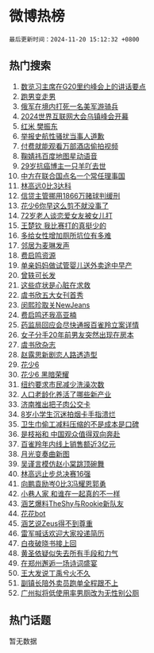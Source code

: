 # 微博热榜

`最后更新时间：2024-11-20 15:12:32 +0800`

## 热门搜索

1. [数览习主席在G20里约峰会上的讲话要点](https://m.weibo.cn/search?containerid=100103type%3D1%26t%3D10%26q%3D%23%E6%95%B0%E8%A7%88%E4%B9%A0%E4%B8%BB%E5%B8%AD%E5%9C%A8G20%E9%87%8C%E7%BA%A6%E5%B3%B0%E4%BC%9A%E4%B8%8A%E7%9A%84%E8%AE%B2%E8%AF%9D%E8%A6%81%E7%82%B9%23&stream_entry_id=51&isnewpage=1&extparam=seat%3D1%26dgr%3D0%26cate%3D10103%26pos%3D0%26q%3D%2523%25E6%2595%25B0%25E8%25A7%2588%25E4%25B9%25A0%25E4%25B8%25BB%25E5%25B8%25AD%25E5%259C%25A8G20%25E9%2587%258C%25E7%25BA%25A6%25E5%25B3%25B0%25E4%25BC%259A%25E4%25B8%258A%25E7%259A%2584%25E8%25AE%25B2%25E8%25AF%259D%25E8%25A6%2581%25E7%2582%25B9%2523%26filter_type%3Drealtimehot%26stream_entry_id%3D51%26c_type%3D51%26display_time%3D1732086751%26pre_seqid%3D173208675144602364601102)
1. [跑男变走男](https://m.weibo.cn/search?containerid=100103type%3D1%26t%3D10%26q%3D%E8%B7%91%E7%94%B7%E5%8F%98%E8%B5%B0%E7%94%B7&stream_entry_id=31&isnewpage=1&extparam=seat%3D1%26flag%3D1%26cate%3D5001%26pos%3D0%26lcate%3D5001%26stream_entry_id%3D31%26band_rank%3D1%26dgr%3D0%26filter_type%3Drealtimehot%26realpos%3D1%26q%3D%25E8%25B7%2591%25E7%2594%25B7%25E5%258F%2598%25E8%25B5%25B0%25E7%2594%25B7%26c_type%3D31%26display_time%3D1732086751%26pre_seqid%3D173208675144602364601102)
1. [俄军在境内打死一名美军游骑兵](https://m.weibo.cn/search?containerid=100103type%3D1%26t%3D10%26q%3D%23%E4%BF%84%E5%86%9B%E5%9C%A8%E5%A2%83%E5%86%85%E6%89%93%E6%AD%BB%E4%B8%80%E5%90%8D%E7%BE%8E%E5%86%9B%E6%B8%B8%E9%AA%91%E5%85%B5%23&stream_entry_id=31&isnewpage=1&extparam=seat%3D1%26flag%3D1%26cate%3D5001%26pos%3D1%26lcate%3D5001%26stream_entry_id%3D31%26band_rank%3D2%26dgr%3D0%26filter_type%3Drealtimehot%26realpos%3D2%26q%3D%2523%25E4%25BF%2584%25E5%2586%259B%25E5%259C%25A8%25E5%25A2%2583%25E5%2586%2585%25E6%2589%2593%25E6%25AD%25BB%25E4%25B8%2580%25E5%2590%258D%25E7%25BE%258E%25E5%2586%259B%25E6%25B8%25B8%25E9%25AA%2591%25E5%2585%25B5%2523%26c_type%3D31%26display_time%3D1732086751%26pre_seqid%3D173208675144602364601102)
1. [2024世界互联网大会乌镇峰会开幕](https://m.weibo.cn/search?containerid=100103type%3D1%26t%3D10%26q%3D%232024%E4%B8%96%E7%95%8C%E4%BA%92%E8%81%94%E7%BD%91%E5%A4%A7%E4%BC%9A%E4%B9%8C%E9%95%87%E5%B3%B0%E4%BC%9A%E5%BC%80%E5%B9%95%23&stream_entry_id=31&isnewpage=1&extparam=seat%3D1%26flag%3D0%26cate%3D5001%26pos%3D2%26lcate%3D5001%26stream_entry_id%3D31%26band_rank%3D3%26dgr%3D0%26filter_type%3Drealtimehot%26realpos%3D3%26q%3D%25232024%25E4%25B8%2596%25E7%2595%258C%25E4%25BA%2592%25E8%2581%2594%25E7%25BD%2591%25E5%25A4%25A7%25E4%25BC%259A%25E4%25B9%258C%25E9%2595%2587%25E5%25B3%25B0%25E4%25BC%259A%25E5%25BC%2580%25E5%25B9%2595%2523%26c_type%3D31%26display_time%3D1732086751%26pre_seqid%3D173208675144602364601102)
1. [红米 樊振东](https://m.weibo.cn/search?containerid=100103type%3D1%26t%3D10%26q%3D%E7%BA%A2%E7%B1%B3+%E6%A8%8A%E6%8C%AF%E4%B8%9C&stream_entry_id=31&isnewpage=1&extparam=seat%3D1%26flag%3D1%26cate%3D5001%26pos%3D3%26lcate%3D5001%26stream_entry_id%3D31%26band_rank%3D4%26dgr%3D0%26filter_type%3Drealtimehot%26realpos%3D4%26q%3D%25E7%25BA%25A2%25E7%25B1%25B3%2520%25E6%25A8%258A%25E6%258C%25AF%25E4%25B8%259C%26c_type%3D31%26display_time%3D1732086751%26pre_seqid%3D173208675144602364601102)
1. [举报史航性骚扰当事人道歉](https://m.weibo.cn/search?containerid=100103type%3D1%26t%3D10%26q%3D%23%E4%B8%BE%E6%8A%A5%E5%8F%B2%E8%88%AA%E6%80%A7%E9%AA%9A%E6%89%B0%E5%BD%93%E4%BA%8B%E4%BA%BA%E9%81%93%E6%AD%89%23&stream_entry_id=31&isnewpage=1&extparam=seat%3D1%26flag%3D0%26cate%3D5001%26pos%3D4%26lcate%3D5001%26stream_entry_id%3D31%26band_rank%3D5%26dgr%3D0%26filter_type%3Drealtimehot%26realpos%3D5%26q%3D%2523%25E4%25B8%25BE%25E6%258A%25A5%25E5%258F%25B2%25E8%2588%25AA%25E6%2580%25A7%25E9%25AA%259A%25E6%2589%25B0%25E5%25BD%2593%25E4%25BA%258B%25E4%25BA%25BA%25E9%2581%2593%25E6%25AD%2589%2523%26c_type%3D31%26display_time%3D1732086751%26pre_seqid%3D173208675144602364601102)
1. [付费就能观看万部酒店偷拍视频](https://m.weibo.cn/search?containerid=100103type%3D1%26t%3D10%26q%3D%23%E4%BB%98%E8%B4%B9%E5%B0%B1%E8%83%BD%E8%A7%82%E7%9C%8B%E4%B8%87%E9%83%A8%E9%85%92%E5%BA%97%E5%81%B7%E6%8B%8D%E8%A7%86%E9%A2%91%23&stream_entry_id=31&isnewpage=1&extparam=seat%3D1%26flag%3D2%26cate%3D5001%26pos%3D5%26lcate%3D5001%26stream_entry_id%3D31%26band_rank%3D6%26dgr%3D0%26filter_type%3Drealtimehot%26realpos%3D6%26q%3D%2523%25E4%25BB%2598%25E8%25B4%25B9%25E5%25B0%25B1%25E8%2583%25BD%25E8%25A7%2582%25E7%259C%258B%25E4%25B8%2587%25E9%2583%25A8%25E9%2585%2592%25E5%25BA%2597%25E5%2581%25B7%25E6%258B%258D%25E8%25A7%2586%25E9%25A2%2591%2523%26c_type%3D31%26display_time%3D1732086751%26pre_seqid%3D173208675144602364601102)
1. [鞠婧祎百度地图星动语音](https://m.weibo.cn/search?containerid=100103type%3D1%26t%3D10%26q%3D%23%E9%9E%A0%E5%A9%A7%E7%A5%8E%E7%99%BE%E5%BA%A6%E5%9C%B0%E5%9B%BE%E6%98%9F%E5%8A%A8%E8%AF%AD%E9%9F%B3%23&stream_entry_id=31&isnewpage=1&extparam=seat%3D1%26adid%3D264644%26cate%3D5001%26pos%3D6%26topic_ad%3D1%26lcate%3D5001%26stream_entry_id%3D31%26band_rank%3D7%26is_ad_pos%3D1%26dgr%3D0%26filter_type%3Drealtimehot%26q%3D%2523%25E9%259E%25A0%25E5%25A9%25A7%25E7%25A5%258E%25E7%2599%25BE%25E5%25BA%25A6%25E5%259C%25B0%25E5%259B%25BE%25E6%2598%259F%25E5%258A%25A8%25E8%25AF%25AD%25E9%259F%25B3%2523%26c_type%3D31%26display_time%3D1732086751%26pre_seqid%3D173208675144602364601102)
1. [29岁抗癌博主一只羊吖去世](https://m.weibo.cn/search?containerid=100103type%3D1%26t%3D10%26q%3D%2329%E5%B2%81%E6%8A%97%E7%99%8C%E5%8D%9A%E4%B8%BB%E4%B8%80%E5%8F%AA%E7%BE%8A%E5%90%96%E5%8E%BB%E4%B8%96%23&stream_entry_id=31&isnewpage=1&extparam=seat%3D1%26flag%3D1%26cate%3D5001%26pos%3D7%26lcate%3D5001%26stream_entry_id%3D31%26band_rank%3D7%26dgr%3D0%26filter_type%3Drealtimehot%26realpos%3D7%26q%3D%252329%25E5%25B2%2581%25E6%258A%2597%25E7%2599%258C%25E5%258D%259A%25E4%25B8%25BB%25E4%25B8%2580%25E5%258F%25AA%25E7%25BE%258A%25E5%2590%2596%25E5%258E%25BB%25E4%25B8%2596%2523%26c_type%3D31%26display_time%3D1732086751%26pre_seqid%3D173208675144602364601102)
1. [中方在联合国点名一个常任理事国](https://m.weibo.cn/search?containerid=100103type%3D1%26t%3D10%26q%3D%23%E4%B8%AD%E6%96%B9%E5%9C%A8%E8%81%94%E5%90%88%E5%9B%BD%E7%82%B9%E5%90%8D%E4%B8%80%E4%B8%AA%E5%B8%B8%E4%BB%BB%E7%90%86%E4%BA%8B%E5%9B%BD%23&stream_entry_id=31&isnewpage=1&extparam=seat%3D1%26flag%3D1%26cate%3D5001%26pos%3D8%26lcate%3D5001%26stream_entry_id%3D31%26band_rank%3D8%26dgr%3D0%26filter_type%3Drealtimehot%26realpos%3D8%26q%3D%2523%25E4%25B8%25AD%25E6%2596%25B9%25E5%259C%25A8%25E8%2581%2594%25E5%2590%2588%25E5%259B%25BD%25E7%2582%25B9%25E5%2590%258D%25E4%25B8%2580%25E4%25B8%25AA%25E5%25B8%25B8%25E4%25BB%25BB%25E7%2590%2586%25E4%25BA%258B%25E5%259B%25BD%2523%26c_type%3D31%26display_time%3D1732086751%26pre_seqid%3D173208675144602364601102)
1. [林高远0比3达科](https://m.weibo.cn/search?containerid=100103type%3D1%26t%3D10%26q%3D%23%E6%9E%97%E9%AB%98%E8%BF%9C0%E6%AF%943%E8%BE%BE%E7%A7%91%23&stream_entry_id=31&isnewpage=1&extparam=seat%3D1%26flag%3D1%26cate%3D5001%26pos%3D9%26lcate%3D5001%26stream_entry_id%3D31%26band_rank%3D9%26dgr%3D0%26filter_type%3Drealtimehot%26realpos%3D9%26q%3D%2523%25E6%259E%2597%25E9%25AB%2598%25E8%25BF%259C0%25E6%25AF%25943%25E8%25BE%25BE%25E7%25A7%2591%2523%26c_type%3D31%26display_time%3D1732086751%26pre_seqid%3D173208675144602364601102)
1. [信贷主管挪用1866万赌球判缓刑](https://m.weibo.cn/search?containerid=100103type%3D1%26t%3D10%26q%3D%23%E4%BF%A1%E8%B4%B7%E4%B8%BB%E7%AE%A1%E6%8C%AA%E7%94%A81866%E4%B8%87%E8%B5%8C%E7%90%83%E5%88%A4%E7%BC%93%E5%88%91%23&stream_entry_id=31&isnewpage=1&extparam=seat%3D1%26flag%3D1%26cate%3D5001%26pos%3D10%26lcate%3D5001%26stream_entry_id%3D31%26band_rank%3D10%26dgr%3D0%26filter_type%3Drealtimehot%26realpos%3D10%26q%3D%2523%25E4%25BF%25A1%25E8%25B4%25B7%25E4%25B8%25BB%25E7%25AE%25A1%25E6%258C%25AA%25E7%2594%25A81866%25E4%25B8%2587%25E8%25B5%258C%25E7%2590%2583%25E5%2588%25A4%25E7%25BC%2593%25E5%2588%2591%2523%26c_type%3D31%26display_time%3D1732086751%26pre_seqid%3D173208675144602364601102)
1. [花少6你早这么剪不就没事了](https://m.weibo.cn/search?containerid=100103type%3D1%26t%3D10%26q%3D%E8%8A%B1%E5%B0%916%E4%BD%A0%E6%97%A9%E8%BF%99%E4%B9%88%E5%89%AA%E4%B8%8D%E5%B0%B1%E6%B2%A1%E4%BA%8B%E4%BA%86&stream_entry_id=31&isnewpage=1&extparam=seat%3D1%26flag%3D1%26cate%3D5001%26pos%3D11%26lcate%3D5001%26stream_entry_id%3D31%26band_rank%3D11%26dgr%3D0%26filter_type%3Drealtimehot%26realpos%3D11%26q%3D%25E8%258A%25B1%25E5%25B0%25916%25E4%25BD%25A0%25E6%2597%25A9%25E8%25BF%2599%25E4%25B9%2588%25E5%2589%25AA%25E4%25B8%258D%25E5%25B0%25B1%25E6%25B2%25A1%25E4%25BA%258B%25E4%25BA%2586%26c_type%3D31%26display_time%3D1732086751%26pre_seqid%3D173208675144602364601102)
1. [72岁老人谈恋爱女友被女儿打](https://m.weibo.cn/search?containerid=100103type%3D1%26t%3D10%26q%3D%2372%E5%B2%81%E8%80%81%E4%BA%BA%E8%B0%88%E6%81%8B%E7%88%B1%E5%A5%B3%E5%8F%8B%E8%A2%AB%E5%A5%B3%E5%84%BF%E6%89%93%23&stream_entry_id=31&isnewpage=1&extparam=seat%3D1%26flag%3D1%26cate%3D5001%26pos%3D12%26lcate%3D5001%26stream_entry_id%3D31%26band_rank%3D12%26dgr%3D0%26filter_type%3Drealtimehot%26realpos%3D12%26q%3D%252372%25E5%25B2%2581%25E8%2580%2581%25E4%25BA%25BA%25E8%25B0%2588%25E6%2581%258B%25E7%2588%25B1%25E5%25A5%25B3%25E5%258F%258B%25E8%25A2%25AB%25E5%25A5%25B3%25E5%2584%25BF%25E6%2589%2593%2523%26c_type%3D31%26display_time%3D1732086751%26pre_seqid%3D173208675144602364601102)
1. [王楚钦 我比赛打的真挺少的](https://m.weibo.cn/search?containerid=100103type%3D1%26t%3D10%26q%3D%E7%8E%8B%E6%A5%9A%E9%92%A6+%E6%88%91%E6%AF%94%E8%B5%9B%E6%89%93%E7%9A%84%E7%9C%9F%E6%8C%BA%E5%B0%91%E7%9A%84&stream_entry_id=31&isnewpage=1&extparam=seat%3D1%26flag%3D1%26cate%3D5001%26pos%3D13%26lcate%3D5001%26stream_entry_id%3D31%26band_rank%3D13%26dgr%3D0%26filter_type%3Drealtimehot%26realpos%3D13%26q%3D%25E7%258E%258B%25E6%25A5%259A%25E9%2592%25A6%2520%25E6%2588%2591%25E6%25AF%2594%25E8%25B5%259B%25E6%2589%2593%25E7%259A%2584%25E7%259C%259F%25E6%258C%25BA%25E5%25B0%2591%25E7%259A%2584%26c_type%3D31%26display_time%3D1732086751%26pre_seqid%3D173208675144602364601102)
1. [多给女性增加厕所坑位有多难](https://m.weibo.cn/search?containerid=100103type%3D1%26t%3D10%26q%3D%23%E5%A4%9A%E7%BB%99%E5%A5%B3%E6%80%A7%E5%A2%9E%E5%8A%A0%E5%8E%95%E6%89%80%E5%9D%91%E4%BD%8D%E6%9C%89%E5%A4%9A%E9%9A%BE%23&stream_entry_id=31&isnewpage=1&extparam=seat%3D1%26flag%3D1%26cate%3D5001%26pos%3D14%26lcate%3D5001%26stream_entry_id%3D31%26band_rank%3D14%26dgr%3D0%26filter_type%3Drealtimehot%26realpos%3D14%26q%3D%2523%25E5%25A4%259A%25E7%25BB%2599%25E5%25A5%25B3%25E6%2580%25A7%25E5%25A2%259E%25E5%258A%25A0%25E5%258E%2595%25E6%2589%2580%25E5%259D%2591%25E4%25BD%258D%25E6%259C%2589%25E5%25A4%259A%25E9%259A%25BE%2523%26c_type%3D31%26display_time%3D1732086751%26pre_seqid%3D173208675144602364601102)
1. [邻居为麦琳发声](https://m.weibo.cn/search?containerid=100103type%3D1%26t%3D10%26q%3D%23%E9%82%BB%E5%B1%85%E4%B8%BA%E9%BA%A6%E7%90%B3%E5%8F%91%E5%A3%B0%23&stream_entry_id=31&isnewpage=1&extparam=seat%3D1%26flag%3D2%26cate%3D5001%26pos%3D15%26lcate%3D5001%26stream_entry_id%3D31%26band_rank%3D15%26dgr%3D0%26filter_type%3Drealtimehot%26realpos%3D15%26q%3D%2523%25E9%2582%25BB%25E5%25B1%2585%25E4%25B8%25BA%25E9%25BA%25A6%25E7%2590%25B3%25E5%258F%2591%25E5%25A3%25B0%2523%26c_type%3D31%26display_time%3D1732086751%26pre_seqid%3D173208675144602364601102)
1. [费启鸣资源](https://m.weibo.cn/search?containerid=100103type%3D1%26t%3D10%26q%3D%E8%B4%B9%E5%90%AF%E9%B8%A3%E8%B5%84%E6%BA%90&stream_entry_id=31&isnewpage=1&extparam=seat%3D1%26flag%3D1%26cate%3D5001%26pos%3D16%26lcate%3D5001%26stream_entry_id%3D31%26band_rank%3D16%26dgr%3D0%26filter_type%3Drealtimehot%26realpos%3D16%26q%3D%25E8%25B4%25B9%25E5%2590%25AF%25E9%25B8%25A3%25E8%25B5%2584%25E6%25BA%2590%26c_type%3D31%26display_time%3D1732086751%26pre_seqid%3D173208675144602364601102)
1. [单亲妈妈做试管婴儿送外卖途中早产](https://m.weibo.cn/search?containerid=100103type%3D1%26t%3D10%26q%3D%23%E5%8D%95%E4%BA%B2%E5%A6%88%E5%A6%88%E5%81%9A%E8%AF%95%E7%AE%A1%E5%A9%B4%E5%84%BF%E9%80%81%E5%A4%96%E5%8D%96%E9%80%94%E4%B8%AD%E6%97%A9%E4%BA%A7%23&stream_entry_id=31&isnewpage=1&extparam=seat%3D1%26flag%3D2%26cate%3D5001%26pos%3D17%26lcate%3D5001%26stream_entry_id%3D31%26band_rank%3D17%26dgr%3D0%26filter_type%3Drealtimehot%26realpos%3D17%26q%3D%2523%25E5%258D%2595%25E4%25BA%25B2%25E5%25A6%2588%25E5%25A6%2588%25E5%2581%259A%25E8%25AF%2595%25E7%25AE%25A1%25E5%25A9%25B4%25E5%2584%25BF%25E9%2580%2581%25E5%25A4%2596%25E5%258D%2596%25E9%2580%2594%25E4%25B8%25AD%25E6%2597%25A9%25E4%25BA%25A7%2523%26c_type%3D31%26display_time%3D1732086751%26pre_seqid%3D173208675144602364601102)
1. [曾轶可长发](https://m.weibo.cn/search?containerid=100103type%3D1%26t%3D10%26q%3D%E6%9B%BE%E8%BD%B6%E5%8F%AF%E9%95%BF%E5%8F%91&stream_entry_id=31&isnewpage=1&extparam=seat%3D1%26flag%3D2%26cate%3D5001%26pos%3D18%26lcate%3D5001%26stream_entry_id%3D31%26band_rank%3D18%26dgr%3D0%26filter_type%3Drealtimehot%26realpos%3D18%26q%3D%25E6%259B%25BE%25E8%25BD%25B6%25E5%258F%25AF%25E9%2595%25BF%25E5%258F%2591%26c_type%3D31%26display_time%3D1732086751%26pre_seqid%3D173208675144602364601102)
1. [这些症状是心脏在求救](https://m.weibo.cn/search?containerid=100103type%3D1%26t%3D10%26q%3D%23%E8%BF%99%E4%BA%9B%E7%97%87%E7%8A%B6%E6%98%AF%E5%BF%83%E8%84%8F%E5%9C%A8%E6%B1%82%E6%95%91%23&stream_entry_id=31&isnewpage=1&extparam=seat%3D1%26flag%3D1%26cate%3D5001%26pos%3D19%26lcate%3D5001%26stream_entry_id%3D31%26band_rank%3D19%26dgr%3D0%26filter_type%3Drealtimehot%26realpos%3D19%26q%3D%2523%25E8%25BF%2599%25E4%25BA%259B%25E7%2597%2587%25E7%258A%25B6%25E6%2598%25AF%25E5%25BF%2583%25E8%2584%258F%25E5%259C%25A8%25E6%25B1%2582%25E6%2595%2591%2523%26c_type%3D31%26display_time%3D1732086751%26pre_seqid%3D173208675144602364601102)
1. [虞书欣五大女刊首秀](https://m.weibo.cn/search?containerid=100103type%3D1%26t%3D10%26q%3D%23%E8%99%9E%E4%B9%A6%E6%AC%A3%E4%BA%94%E5%A4%A7%E5%A5%B3%E5%88%8A%E9%A6%96%E7%A7%80%23&stream_entry_id=31&isnewpage=1&extparam=seat%3D1%26flag%3D1%26cate%3D5001%26pos%3D20%26lcate%3D5001%26stream_entry_id%3D31%26band_rank%3D20%26dgr%3D0%26filter_type%3Drealtimehot%26realpos%3D20%26q%3D%2523%25E8%2599%259E%25E4%25B9%25A6%25E6%25AC%25A3%25E4%25BA%2594%25E5%25A4%25A7%25E5%25A5%25B3%25E5%2588%258A%25E9%25A6%2596%25E7%25A7%2580%2523%26c_type%3D31%26display_time%3D1732086751%26pre_seqid%3D173208675144602364601102)
1. [闵熙珍取关NewJeans](https://m.weibo.cn/search?containerid=100103type%3D1%26t%3D10%26q%3D%23%E9%97%B5%E7%86%99%E7%8F%8D%E5%8F%96%E5%85%B3NewJeans%23&stream_entry_id=31&isnewpage=1&extparam=seat%3D1%26flag%3D1%26cate%3D5001%26pos%3D21%26lcate%3D5001%26stream_entry_id%3D31%26band_rank%3D21%26dgr%3D0%26filter_type%3Drealtimehot%26realpos%3D21%26q%3D%2523%25E9%2597%25B5%25E7%2586%2599%25E7%258F%258D%25E5%258F%2596%25E5%2585%25B3NewJeans%2523%26c_type%3D31%26display_time%3D1732086751%26pre_seqid%3D173208675144602364601102)
1. [费启鸣还我高亚楠](https://m.weibo.cn/search?containerid=100103type%3D1%26t%3D10%26q%3D%E8%B4%B9%E5%90%AF%E9%B8%A3%E8%BF%98%E6%88%91%E9%AB%98%E4%BA%9A%E6%A5%A0&stream_entry_id=31&isnewpage=1&extparam=seat%3D1%26flag%3D1%26cate%3D5001%26pos%3D22%26lcate%3D5001%26stream_entry_id%3D31%26band_rank%3D22%26dgr%3D0%26filter_type%3Drealtimehot%26realpos%3D22%26q%3D%25E8%25B4%25B9%25E5%2590%25AF%25E9%25B8%25A3%25E8%25BF%2598%25E6%2588%2591%25E9%25AB%2598%25E4%25BA%259A%25E6%25A5%25A0%26c_type%3D31%26display_time%3D1732086751%26pre_seqid%3D173208675144602364601102)
1. [药监局回应会尽快通报百雀羚立案详情](https://m.weibo.cn/search?containerid=100103type%3D1%26t%3D10%26q%3D%23%E8%8D%AF%E7%9B%91%E5%B1%80%E5%9B%9E%E5%BA%94%E4%BC%9A%E5%B0%BD%E5%BF%AB%E9%80%9A%E6%8A%A5%E7%99%BE%E9%9B%80%E7%BE%9A%E7%AB%8B%E6%A1%88%E8%AF%A6%E6%83%85%23&stream_entry_id=31&isnewpage=1&extparam=seat%3D1%26flag%3D0%26cate%3D5001%26pos%3D23%26lcate%3D5001%26stream_entry_id%3D31%26band_rank%3D23%26dgr%3D0%26filter_type%3Drealtimehot%26realpos%3D23%26q%3D%2523%25E8%258D%25AF%25E7%259B%2591%25E5%25B1%2580%25E5%259B%259E%25E5%25BA%2594%25E4%25BC%259A%25E5%25B0%25BD%25E5%25BF%25AB%25E9%2580%259A%25E6%258A%25A5%25E7%2599%25BE%25E9%259B%2580%25E7%25BE%259A%25E7%25AB%258B%25E6%25A1%2588%25E8%25AF%25A6%25E6%2583%2585%2523%26c_type%3D31%26display_time%3D1732086751%26pre_seqid%3D173208675144602364601102)
1. [女子分手20年前男友突然出现在房本](https://m.weibo.cn/search?containerid=100103type%3D1%26t%3D10%26q%3D%23%E5%A5%B3%E5%AD%90%E5%88%86%E6%89%8B20%E5%B9%B4%E5%89%8D%E7%94%B7%E5%8F%8B%E7%AA%81%E7%84%B6%E5%87%BA%E7%8E%B0%E5%9C%A8%E6%88%BF%E6%9C%AC%23&stream_entry_id=31&isnewpage=1&extparam=seat%3D1%26flag%3D0%26cate%3D5001%26pos%3D24%26lcate%3D5001%26stream_entry_id%3D31%26band_rank%3D24%26dgr%3D0%26filter_type%3Drealtimehot%26realpos%3D24%26q%3D%2523%25E5%25A5%25B3%25E5%25AD%2590%25E5%2588%2586%25E6%2589%258B20%25E5%25B9%25B4%25E5%2589%258D%25E7%2594%25B7%25E5%258F%258B%25E7%25AA%2581%25E7%2584%25B6%25E5%2587%25BA%25E7%258E%25B0%25E5%259C%25A8%25E6%2588%25BF%25E6%259C%25AC%2523%26c_type%3D31%26display_time%3D1732086751%26pre_seqid%3D173208675144602364601102)
1. [虞书欣杂志](https://m.weibo.cn/search?containerid=100103type%3D1%26t%3D10%26q%3D%E8%99%9E%E4%B9%A6%E6%AC%A3%E6%9D%82%E5%BF%97&stream_entry_id=31&isnewpage=1&extparam=seat%3D1%26flag%3D1%26cate%3D5001%26pos%3D25%26lcate%3D5001%26stream_entry_id%3D31%26band_rank%3D25%26dgr%3D0%26filter_type%3Drealtimehot%26realpos%3D25%26q%3D%25E8%2599%259E%25E4%25B9%25A6%25E6%25AC%25A3%25E6%259D%2582%25E5%25BF%2597%26c_type%3D31%26display_time%3D1732086751%26pre_seqid%3D173208675144602364601102)
1. [赵露思新剧恋人路透造型](https://m.weibo.cn/search?containerid=100103type%3D1%26t%3D10%26q%3D%23%E8%B5%B5%E9%9C%B2%E6%80%9D%E6%96%B0%E5%89%A7%E6%81%8B%E4%BA%BA%E8%B7%AF%E9%80%8F%E9%80%A0%E5%9E%8B%23&stream_entry_id=31&isnewpage=1&extparam=seat%3D1%26flag%3D1%26cate%3D5001%26pos%3D26%26lcate%3D5001%26stream_entry_id%3D31%26band_rank%3D26%26dgr%3D0%26filter_type%3Drealtimehot%26realpos%3D26%26q%3D%2523%25E8%25B5%25B5%25E9%259C%25B2%25E6%2580%259D%25E6%2596%25B0%25E5%2589%25A7%25E6%2581%258B%25E4%25BA%25BA%25E8%25B7%25AF%25E9%2580%258F%25E9%2580%25A0%25E5%259E%258B%2523%26c_type%3D31%26display_time%3D1732086751%26pre_seqid%3D173208675144602364601102)
1. [花少6](https://m.weibo.cn/search?containerid=100103type%3D1%26t%3D10%26q%3D%E8%8A%B1%E5%B0%916&stream_entry_id=31&isnewpage=1&extparam=seat%3D1%26flag%3D0%26cate%3D5001%26pos%3D27%26lcate%3D5001%26stream_entry_id%3D31%26band_rank%3D27%26dgr%3D0%26filter_type%3Drealtimehot%26realpos%3D27%26q%3D%25E8%258A%25B1%25E5%25B0%25916%26c_type%3D31%26display_time%3D1732086751%26pre_seqid%3D173208675144602364601102)
1. [花少6 黑暗荣耀](https://m.weibo.cn/search?containerid=100103type%3D1%26t%3D10%26q%3D%E8%8A%B1%E5%B0%916+%E9%BB%91%E6%9A%97%E8%8D%A3%E8%80%80&stream_entry_id=31&isnewpage=1&extparam=seat%3D1%26flag%3D1%26cate%3D5001%26pos%3D28%26lcate%3D5001%26stream_entry_id%3D31%26band_rank%3D28%26dgr%3D0%26filter_type%3Drealtimehot%26realpos%3D28%26q%3D%25E8%258A%25B1%25E5%25B0%25916%2520%25E9%25BB%2591%25E6%259A%2597%25E8%258D%25A3%25E8%2580%2580%26c_type%3D31%26display_time%3D1732086751%26pre_seqid%3D173208675144602364601102)
1. [纽约要求市民减少洗澡次数](https://m.weibo.cn/search?containerid=100103type%3D1%26t%3D10%26q%3D%23%E7%BA%BD%E7%BA%A6%E8%A6%81%E6%B1%82%E5%B8%82%E6%B0%91%E5%87%8F%E5%B0%91%E6%B4%97%E6%BE%A1%E6%AC%A1%E6%95%B0%23&stream_entry_id=31&isnewpage=1&extparam=seat%3D1%26flag%3D1%26cate%3D5001%26pos%3D29%26lcate%3D5001%26stream_entry_id%3D31%26band_rank%3D29%26dgr%3D0%26filter_type%3Drealtimehot%26realpos%3D29%26q%3D%2523%25E7%25BA%25BD%25E7%25BA%25A6%25E8%25A6%2581%25E6%25B1%2582%25E5%25B8%2582%25E6%25B0%2591%25E5%2587%258F%25E5%25B0%2591%25E6%25B4%2597%25E6%25BE%25A1%25E6%25AC%25A1%25E6%2595%25B0%2523%26c_type%3D31%26display_time%3D1732086751%26pre_seqid%3D173208675144602364601102)
1. [人口老龄化养活了哪些新产业](https://m.weibo.cn/search?containerid=100103type%3D1%26t%3D10%26q%3D%23%E4%BA%BA%E5%8F%A3%E8%80%81%E9%BE%84%E5%8C%96%E5%85%BB%E6%B4%BB%E4%BA%86%E5%93%AA%E4%BA%9B%E6%96%B0%E4%BA%A7%E4%B8%9A%23&stream_entry_id=31&isnewpage=1&extparam=seat%3D1%26flag%3D1%26cate%3D5001%26pos%3D30%26lcate%3D5001%26stream_entry_id%3D31%26band_rank%3D30%26dgr%3D0%26filter_type%3Drealtimehot%26realpos%3D30%26q%3D%2523%25E4%25BA%25BA%25E5%258F%25A3%25E8%2580%2581%25E9%25BE%2584%25E5%258C%2596%25E5%2585%25BB%25E6%25B4%25BB%25E4%25BA%2586%25E5%2593%25AA%25E4%25BA%259B%25E6%2596%25B0%25E4%25BA%25A7%25E4%25B8%259A%2523%26c_type%3D31%26display_time%3D1732086751%26pre_seqid%3D173208675144602364601102)
1. [济南推出把子肉公交卡](https://m.weibo.cn/search?containerid=100103type%3D1%26t%3D10%26q%3D%23%E6%B5%8E%E5%8D%97%E6%8E%A8%E5%87%BA%E6%8A%8A%E5%AD%90%E8%82%89%E5%85%AC%E4%BA%A4%E5%8D%A1%23&stream_entry_id=31&isnewpage=1&extparam=seat%3D1%26flag%3D1%26cate%3D5001%26pos%3D31%26lcate%3D5001%26stream_entry_id%3D31%26band_rank%3D31%26dgr%3D0%26filter_type%3Drealtimehot%26realpos%3D31%26q%3D%2523%25E6%25B5%258E%25E5%258D%2597%25E6%258E%25A8%25E5%2587%25BA%25E6%258A%258A%25E5%25AD%2590%25E8%2582%2589%25E5%2585%25AC%25E4%25BA%25A4%25E5%258D%25A1%2523%26c_type%3D31%26display_time%3D1732086751%26pre_seqid%3D173208675144602364601102)
1. [8岁小学生沉迷拍烟卡手指溃烂](https://m.weibo.cn/search?containerid=100103type%3D1%26t%3D10%26q%3D%238%E5%B2%81%E5%B0%8F%E5%AD%A6%E7%94%9F%E6%B2%89%E8%BF%B7%E6%8B%8D%E7%83%9F%E5%8D%A1%E6%89%8B%E6%8C%87%E6%BA%83%E7%83%82%23&stream_entry_id=31&isnewpage=1&extparam=seat%3D1%26flag%3D0%26cate%3D5001%26pos%3D32%26lcate%3D5001%26stream_entry_id%3D31%26band_rank%3D32%26dgr%3D0%26filter_type%3Drealtimehot%26realpos%3D32%26q%3D%25238%25E5%25B2%2581%25E5%25B0%258F%25E5%25AD%25A6%25E7%2594%259F%25E6%25B2%2589%25E8%25BF%25B7%25E6%258B%258D%25E7%2583%259F%25E5%258D%25A1%25E6%2589%258B%25E6%258C%2587%25E6%25BA%2583%25E7%2583%2582%2523%26c_type%3D31%26display_time%3D1732086751%26pre_seqid%3D173208675144602364601102)
1. [卫生巾偷工减料压缩的不是成本是口碑](https://m.weibo.cn/search?containerid=100103type%3D1%26t%3D10%26q%3D%23%E5%8D%AB%E7%94%9F%E5%B7%BE%E5%81%B7%E5%B7%A5%E5%87%8F%E6%96%99%E5%8E%8B%E7%BC%A9%E7%9A%84%E4%B8%8D%E6%98%AF%E6%88%90%E6%9C%AC%E6%98%AF%E5%8F%A3%E7%A2%91%23&stream_entry_id=31&isnewpage=1&extparam=seat%3D1%26flag%3D0%26cate%3D5001%26pos%3D33%26lcate%3D5001%26stream_entry_id%3D31%26band_rank%3D33%26dgr%3D0%26filter_type%3Drealtimehot%26realpos%3D33%26q%3D%2523%25E5%258D%25AB%25E7%2594%259F%25E5%25B7%25BE%25E5%2581%25B7%25E5%25B7%25A5%25E5%2587%258F%25E6%2596%2599%25E5%258E%258B%25E7%25BC%25A9%25E7%259A%2584%25E4%25B8%258D%25E6%2598%25AF%25E6%2588%2590%25E6%259C%25AC%25E6%2598%25AF%25E5%258F%25A3%25E7%25A2%2591%2523%26c_type%3D31%26display_time%3D1732086751%26pre_seqid%3D173208675144602364601102)
1. [是枝裕和 中国观众值得双向奔赴](https://m.weibo.cn/search?containerid=100103type%3D1%26t%3D10%26q%3D%E6%98%AF%E6%9E%9D%E8%A3%95%E5%92%8C+%E4%B8%AD%E5%9B%BD%E8%A7%82%E4%BC%97%E5%80%BC%E5%BE%97%E5%8F%8C%E5%90%91%E5%A5%94%E8%B5%B4&stream_entry_id=31&isnewpage=1&extparam=seat%3D1%26flag%3D1%26cate%3D5001%26pos%3D34%26lcate%3D5001%26stream_entry_id%3D31%26band_rank%3D34%26dgr%3D0%26filter_type%3Drealtimehot%26realpos%3D34%26q%3D%25E6%2598%25AF%25E6%259E%259D%25E8%25A3%2595%25E5%2592%258C%2520%25E4%25B8%25AD%25E5%259B%25BD%25E8%25A7%2582%25E4%25BC%2597%25E5%2580%25BC%25E5%25BE%2597%25E5%258F%258C%25E5%2590%2591%25E5%25A5%2594%25E8%25B5%25B4%26c_type%3D31%26display_time%3D1732086751%26pre_seqid%3D173208675144602364601102)
1. [百雀羚年内线上销售额近3亿元](https://m.weibo.cn/search?containerid=100103type%3D1%26t%3D10%26q%3D%23%E7%99%BE%E9%9B%80%E7%BE%9A%E5%B9%B4%E5%86%85%E7%BA%BF%E4%B8%8A%E9%94%80%E5%94%AE%E9%A2%9D%E8%BF%913%E4%BA%BF%E5%85%83%23&stream_entry_id=31&isnewpage=1&extparam=seat%3D1%26flag%3D0%26cate%3D5001%26pos%3D35%26lcate%3D5001%26stream_entry_id%3D31%26band_rank%3D35%26dgr%3D0%26filter_type%3Drealtimehot%26realpos%3D35%26q%3D%2523%25E7%2599%25BE%25E9%259B%2580%25E7%25BE%259A%25E5%25B9%25B4%25E5%2586%2585%25E7%25BA%25BF%25E4%25B8%258A%25E9%2594%2580%25E5%2594%25AE%25E9%25A2%259D%25E8%25BF%25913%25E4%25BA%25BF%25E5%2585%2583%2523%26c_type%3D31%26display_time%3D1732086751%26pre_seqid%3D173208675144602364601102)
1. [月光变奏曲新图](https://m.weibo.cn/search?containerid=100103type%3D1%26t%3D10%26q%3D%23%E6%9C%88%E5%85%89%E5%8F%98%E5%A5%8F%E6%9B%B2%E6%96%B0%E5%9B%BE%23&stream_entry_id=31&isnewpage=1&extparam=seat%3D1%26flag%3D1%26cate%3D5001%26pos%3D36%26lcate%3D5001%26stream_entry_id%3D31%26band_rank%3D36%26dgr%3D0%26filter_type%3Drealtimehot%26realpos%3D36%26q%3D%2523%25E6%259C%2588%25E5%2585%2589%25E5%258F%2598%25E5%25A5%258F%25E6%259B%25B2%25E6%2596%25B0%25E5%259B%25BE%2523%26c_type%3D31%26display_time%3D1732086751%26pre_seqid%3D173208675144602364601102)
1. [吴谨言模仿赵小棠跳顶碗舞](https://m.weibo.cn/search?containerid=100103type%3D1%26t%3D10%26q%3D%E5%90%B4%E8%B0%A8%E8%A8%80%E6%A8%A1%E4%BB%BF%E8%B5%B5%E5%B0%8F%E6%A3%A0%E8%B7%B3%E9%A1%B6%E7%A2%97%E8%88%9E&stream_entry_id=31&isnewpage=1&extparam=seat%3D1%26flag%3D1%26cate%3D5001%26pos%3D37%26lcate%3D5001%26stream_entry_id%3D31%26band_rank%3D37%26dgr%3D0%26filter_type%3Drealtimehot%26realpos%3D37%26q%3D%25E5%2590%25B4%25E8%25B0%25A8%25E8%25A8%2580%25E6%25A8%25A1%25E4%25BB%25BF%25E8%25B5%25B5%25E5%25B0%258F%25E6%25A3%25A0%25E8%25B7%25B3%25E9%25A1%25B6%25E7%25A2%2597%25E8%2588%259E%26c_type%3D31%26display_time%3D1732086751%26pre_seqid%3D173208675144602364601102)
1. [林高远止步总决赛16强](https://m.weibo.cn/search?containerid=100103type%3D1%26t%3D10%26q%3D%23%E6%9E%97%E9%AB%98%E8%BF%9C%E6%AD%A2%E6%AD%A5%E6%80%BB%E5%86%B3%E8%B5%9B16%E5%BC%BA%23&stream_entry_id=31&isnewpage=1&extparam=seat%3D1%26flag%3D1%26cate%3D5001%26pos%3D38%26lcate%3D5001%26stream_entry_id%3D31%26band_rank%3D38%26dgr%3D0%26filter_type%3Drealtimehot%26realpos%3D38%26q%3D%2523%25E6%259E%2597%25E9%25AB%2598%25E8%25BF%259C%25E6%25AD%25A2%25E6%25AD%25A5%25E6%2580%25BB%25E5%2586%25B3%25E8%25B5%259B16%25E5%25BC%25BA%2523%26c_type%3D31%26display_time%3D1732086751%26pre_seqid%3D173208675144602364601102)
1. [向鹏袁励岑0比3冯耀恩郭勇](https://m.weibo.cn/search?containerid=100103type%3D1%26t%3D10%26q%3D%23%E5%90%91%E9%B9%8F%E8%A2%81%E5%8A%B1%E5%B2%910%E6%AF%943%E5%86%AF%E8%80%80%E6%81%A9%E9%83%AD%E5%8B%87%23&stream_entry_id=31&isnewpage=1&extparam=seat%3D1%26flag%3D1%26cate%3D5001%26pos%3D39%26lcate%3D5001%26stream_entry_id%3D31%26band_rank%3D39%26dgr%3D0%26filter_type%3Drealtimehot%26realpos%3D39%26q%3D%2523%25E5%2590%2591%25E9%25B9%258F%25E8%25A2%2581%25E5%258A%25B1%25E5%25B2%25910%25E6%25AF%25943%25E5%2586%25AF%25E8%2580%2580%25E6%2581%25A9%25E9%2583%25AD%25E5%258B%2587%2523%26c_type%3D31%26display_time%3D1732086751%26pre_seqid%3D173208675144602364601102)
1. [小巷人家 和谁在一起真的不一样](https://m.weibo.cn/search?containerid=100103type%3D1%26t%3D10%26q%3D%E5%B0%8F%E5%B7%B7%E4%BA%BA%E5%AE%B6+%E5%92%8C%E8%B0%81%E5%9C%A8%E4%B8%80%E8%B5%B7%E7%9C%9F%E7%9A%84%E4%B8%8D%E4%B8%80%E6%A0%B7&stream_entry_id=31&isnewpage=1&extparam=seat%3D1%26flag%3D0%26cate%3D5001%26pos%3D40%26lcate%3D5001%26stream_entry_id%3D31%26band_rank%3D40%26dgr%3D0%26filter_type%3Drealtimehot%26realpos%3D40%26q%3D%25E5%25B0%258F%25E5%25B7%25B7%25E4%25BA%25BA%25E5%25AE%25B6%2520%25E5%2592%258C%25E8%25B0%2581%25E5%259C%25A8%25E4%25B8%2580%25E8%25B5%25B7%25E7%259C%259F%25E7%259A%2584%25E4%25B8%258D%25E4%25B8%2580%25E6%25A0%25B7%26c_type%3D31%26display_time%3D1732086751%26pre_seqid%3D173208675144602364601102)
1. [涵艺爆料TheShy与Rookie新队友](https://m.weibo.cn/search?containerid=100103type%3D1%26t%3D10%26q%3D%23%E6%B6%B5%E8%89%BA%E7%88%86%E6%96%99TheShy%E4%B8%8ERookie%E6%96%B0%E9%98%9F%E5%8F%8B%23&stream_entry_id=31&isnewpage=1&extparam=seat%3D1%26flag%3D1%26cate%3D5001%26pos%3D41%26lcate%3D5001%26stream_entry_id%3D31%26band_rank%3D41%26dgr%3D0%26filter_type%3Drealtimehot%26realpos%3D41%26q%3D%2523%25E6%25B6%25B5%25E8%2589%25BA%25E7%2588%2586%25E6%2596%2599TheShy%25E4%25B8%258ERookie%25E6%2596%25B0%25E9%2598%259F%25E5%258F%258B%2523%26c_type%3D31%26display_time%3D1732086751%26pre_seqid%3D173208675144602364601102)
1. [花花bot](https://m.weibo.cn/search?containerid=100103type%3D1%26t%3D10%26q%3D%E8%8A%B1%E8%8A%B1bot&stream_entry_id=31&isnewpage=1&extparam=seat%3D1%26flag%3D1%26cate%3D5001%26pos%3D42%26lcate%3D5001%26stream_entry_id%3D31%26band_rank%3D42%26dgr%3D0%26filter_type%3Drealtimehot%26realpos%3D42%26q%3D%25E8%258A%25B1%25E8%258A%25B1bot%26c_type%3D31%26display_time%3D1732086751%26pre_seqid%3D173208675144602364601102)
1. [涵艺说Zeus得不到尊重](https://m.weibo.cn/search?containerid=100103type%3D1%26t%3D10%26q%3D%23%E6%B6%B5%E8%89%BA%E8%AF%B4Zeus%E5%BE%97%E4%B8%8D%E5%88%B0%E5%B0%8A%E9%87%8D%23&stream_entry_id=31&isnewpage=1&extparam=seat%3D1%26flag%3D1%26cate%3D5001%26pos%3D43%26lcate%3D5001%26stream_entry_id%3D31%26band_rank%3D43%26dgr%3D0%26filter_type%3Drealtimehot%26realpos%3D43%26q%3D%2523%25E6%25B6%25B5%25E8%2589%25BA%25E8%25AF%25B4Zeus%25E5%25BE%2597%25E4%25B8%258D%25E5%2588%25B0%25E5%25B0%258A%25E9%2587%258D%2523%26c_type%3D31%26display_time%3D1732086751%26pre_seqid%3D173208675144602364601102)
1. [雷军喊话欢迎大家投递简历](https://m.weibo.cn/search?containerid=100103type%3D1%26t%3D10%26q%3D%23%E9%9B%B7%E5%86%9B%E5%96%8A%E8%AF%9D%E6%AC%A2%E8%BF%8E%E5%A4%A7%E5%AE%B6%E6%8A%95%E9%80%92%E7%AE%80%E5%8E%86%23&stream_entry_id=31&isnewpage=1&extparam=seat%3D1%26flag%3D1%26cate%3D5001%26pos%3D44%26lcate%3D5001%26stream_entry_id%3D31%26band_rank%3D44%26dgr%3D0%26filter_type%3Drealtimehot%26realpos%3D44%26q%3D%2523%25E9%259B%25B7%25E5%2586%259B%25E5%2596%258A%25E8%25AF%259D%25E6%25AC%25A2%25E8%25BF%258E%25E5%25A4%25A7%25E5%25AE%25B6%25E6%258A%2595%25E9%2580%2592%25E7%25AE%2580%25E5%258E%2586%2523%26c_type%3D31%26display_time%3D1732086751%26pre_seqid%3D173208675144602364601102)
1. [白夜破晓书接上回](https://m.weibo.cn/search?containerid=100103type%3D1%26t%3D10%26q%3D%23%E7%99%BD%E5%A4%9C%E7%A0%B4%E6%99%93%E4%B9%A6%E6%8E%A5%E4%B8%8A%E5%9B%9E%23&stream_entry_id=31&isnewpage=1&extparam=seat%3D1%26flag%3D1%26cate%3D5001%26pos%3D45%26lcate%3D5001%26stream_entry_id%3D31%26band_rank%3D45%26dgr%3D0%26filter_type%3Drealtimehot%26realpos%3D45%26q%3D%2523%25E7%2599%25BD%25E5%25A4%259C%25E7%25A0%25B4%25E6%2599%2593%25E4%25B9%25A6%25E6%258E%25A5%25E4%25B8%258A%25E5%259B%259E%2523%26c_type%3D31%26display_time%3D1732086751%26pre_seqid%3D173208675144602364601102)
1. [黄圣依疑似失去所有手段和力气](https://m.weibo.cn/search?containerid=100103type%3D1%26t%3D10%26q%3D%23%E9%BB%84%E5%9C%A3%E4%BE%9D%E7%96%91%E4%BC%BC%E5%A4%B1%E5%8E%BB%E6%89%80%E6%9C%89%E6%89%8B%E6%AE%B5%E5%92%8C%E5%8A%9B%E6%B0%94%23&stream_entry_id=31&isnewpage=1&extparam=seat%3D1%26flag%3D1%26cate%3D5001%26pos%3D46%26lcate%3D5001%26stream_entry_id%3D31%26band_rank%3D46%26dgr%3D0%26filter_type%3Drealtimehot%26realpos%3D46%26q%3D%2523%25E9%25BB%2584%25E5%259C%25A3%25E4%25BE%259D%25E7%2596%2591%25E4%25BC%25BC%25E5%25A4%25B1%25E5%258E%25BB%25E6%2589%2580%25E6%259C%2589%25E6%2589%258B%25E6%25AE%25B5%25E5%2592%258C%25E5%258A%259B%25E6%25B0%2594%2523%26c_type%3D31%26display_time%3D1732086751%26pre_seqid%3D173208675144602364601102)
1. [在郑州邂逅一场诗词盛宴](https://m.weibo.cn/search?containerid=100103type%3D1%26t%3D10%26q%3D%23%E5%9C%A8%E9%83%91%E5%B7%9E%E9%82%82%E9%80%85%E4%B8%80%E5%9C%BA%E8%AF%97%E8%AF%8D%E7%9B%9B%E5%AE%B4%23&stream_entry_id=31&isnewpage=1&extparam=seat%3D1%26adid%3D264639%26cate%3D5001%26pos%3D47%26lcate%3D5001%26stream_entry_id%3D31%26band_rank%3D47%26flag%3D0%26dgr%3D0%26filter_type%3Drealtimehot%26realpos%3D47%26q%3D%2523%25E5%259C%25A8%25E9%2583%2591%25E5%25B7%259E%25E9%2582%2582%25E9%2580%2585%25E4%25B8%2580%25E5%259C%25BA%25E8%25AF%2597%25E8%25AF%258D%25E7%259B%259B%25E5%25AE%25B4%2523%26c_type%3D31%26display_time%3D1732086751%26pre_seqid%3D173208675144602364601102)
1. [王大发说丁禹兮火不久](https://m.weibo.cn/search?containerid=100103type%3D1%26t%3D10%26q%3D%23%E7%8E%8B%E5%A4%A7%E5%8F%91%E8%AF%B4%E4%B8%81%E7%A6%B9%E5%85%AE%E7%81%AB%E4%B8%8D%E4%B9%85%23&stream_entry_id=31&isnewpage=1&extparam=seat%3D1%26flag%3D0%26cate%3D5001%26pos%3D48%26lcate%3D5001%26stream_entry_id%3D31%26band_rank%3D48%26dgr%3D0%26filter_type%3Drealtimehot%26realpos%3D48%26q%3D%2523%25E7%258E%258B%25E5%25A4%25A7%25E5%258F%2591%25E8%25AF%25B4%25E4%25B8%2581%25E7%25A6%25B9%25E5%2585%25AE%25E7%2581%25AB%25E4%25B8%258D%25E4%25B9%2585%2523%26c_type%3D31%26display_time%3D1732086751%26pre_seqid%3D173208675144602364601102)
1. [副镇长陪外卖员跑单全程跟不上](https://m.weibo.cn/search?containerid=100103type%3D1%26t%3D10%26q%3D%23%E5%89%AF%E9%95%87%E9%95%BF%E9%99%AA%E5%A4%96%E5%8D%96%E5%91%98%E8%B7%91%E5%8D%95%E5%85%A8%E7%A8%8B%E8%B7%9F%E4%B8%8D%E4%B8%8A%23&stream_entry_id=31&isnewpage=1&extparam=seat%3D1%26flag%3D1%26cate%3D5001%26pos%3D49%26lcate%3D5001%26stream_entry_id%3D31%26band_rank%3D49%26dgr%3D0%26filter_type%3Drealtimehot%26realpos%3D49%26q%3D%2523%25E5%2589%25AF%25E9%2595%2587%25E9%2595%25BF%25E9%2599%25AA%25E5%25A4%2596%25E5%258D%2596%25E5%2591%2598%25E8%25B7%2591%25E5%258D%2595%25E5%2585%25A8%25E7%25A8%258B%25E8%25B7%259F%25E4%25B8%258D%25E4%25B8%258A%2523%26c_type%3D31%26display_time%3D1732086751%26pre_seqid%3D173208675144602364601102)
1. [广州拟将低使用率男厕改为无性别公厕](https://m.weibo.cn/search?containerid=100103type%3D1%26t%3D10%26q%3D%23%E5%B9%BF%E5%B7%9E%E6%8B%9F%E5%B0%86%E4%BD%8E%E4%BD%BF%E7%94%A8%E7%8E%87%E7%94%B7%E5%8E%95%E6%94%B9%E4%B8%BA%E6%97%A0%E6%80%A7%E5%88%AB%E5%85%AC%E5%8E%95%23&stream_entry_id=31&isnewpage=1&extparam=seat%3D1%26flag%3D0%26cate%3D5001%26pos%3D50%26lcate%3D5001%26stream_entry_id%3D31%26band_rank%3D50%26dgr%3D0%26filter_type%3Drealtimehot%26realpos%3D50%26q%3D%2523%25E5%25B9%25BF%25E5%25B7%259E%25E6%258B%259F%25E5%25B0%2586%25E4%25BD%258E%25E4%25BD%25BF%25E7%2594%25A8%25E7%258E%2587%25E7%2594%25B7%25E5%258E%2595%25E6%2594%25B9%25E4%25B8%25BA%25E6%2597%25A0%25E6%2580%25A7%25E5%2588%25AB%25E5%2585%25AC%25E5%258E%2595%2523%26c_type%3D31%26display_time%3D1732086751%26pre_seqid%3D173208675144602364601102)

## 热门话题

暂无数据

